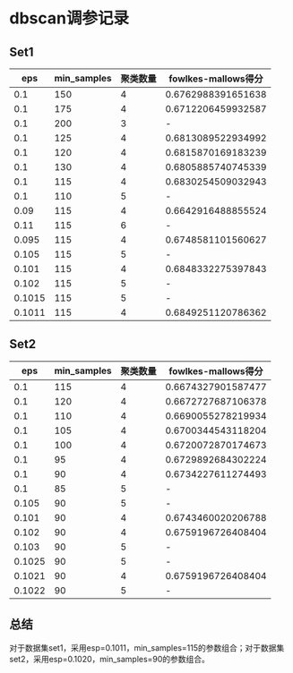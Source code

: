 # dbscan调参记录
## Set1
|eps|min\_samples|聚类数量|fowlkes-mallows得分|
|-|-|-|-|
|0.1|150|4|0.6762988391651638|
|0.1|175|4|0.6712206459932587|
|0.1|200|3|-|
|0.1|125|4|0.6813089522934992|
|0.1|120|4|0.6815870169183239|
|0.1|130|4|0.6805885740745339|
|0.1|115|4|0.6830254509032943|
|0.1|110|5|-|
|0.09|115|4|0.6642916488855524|
|0.11|115|6|-|
|0.095|115|4|0.6748581101560627|
|0.105|115|5|-|
|0.101|115|4|0.6848332275397843|
|0.102|115|5|-|
|0.1015|115|5|-|
|0.1011|115|4|0.6849251120786362|
## Set2
|eps|min\_samples|聚类数量|fowlkes-mallows得分|
|-|-|-|-|
|0.1|115|4|0.6674327901587477|
|0.1|120|4|0.6672727687106378|
|0.1|110|4|0.6690055278219934|
|0.1|105|4|0.6700344543118204|
|0.1|100|4|0.6720072870174673|
|0.1|95|4|0.6729892684302224|
|0.1|90|4|0.6734227611274493|
|0.1|85|5|-|
|0.105|90|5|-|
|0.101|90|4|0.6743460020206788|
|0.102|90|4|0.6759196726408404|
|0.103|90|5|-|
|0.1025|90|5|-|
|0.1021|90|4|0.6759196726408404|
|0.1022|90|5|-|

## 总结
对于数据集set1，采用esp=0.1011，min\_samples=115的参数组合；对于数据集set2，采用esp=0.1020，min\_samples=90的参数组合。






